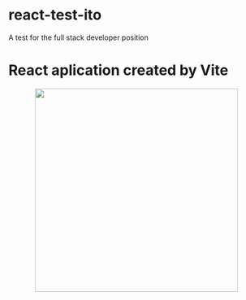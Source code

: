 # react-test-ito
A test for the full stack developer position
# React aplication created by Vite
<p align="center"><img src="https://upload.wikimedia.org/wikipedia/commons/thumb/9/9a/Laravel.svg/1200px-Laravel.svg.png" width="400"></p>
